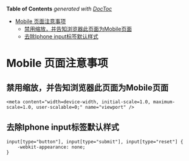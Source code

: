 <!-- START doctoc generated TOC please keep comment here to allow auto update -->
<!-- DON'T EDIT THIS SECTION, INSTEAD RE-RUN doctoc TO UPDATE -->
**Table of Contents**  *generated with [DocToc](https://github.com/thlorenz/doctoc)*

- [Mobile 页面注意事项](#mobile-%E9%A1%B5%E9%9D%A2%E6%B3%A8%E6%84%8F%E4%BA%8B%E9%A1%B9)
  - [禁用缩放，并告知浏览器此页面为Mobile页面](#%E7%A6%81%E7%94%A8%E7%BC%A9%E6%94%BE%E5%B9%B6%E5%91%8A%E7%9F%A5%E6%B5%8F%E8%A7%88%E5%99%A8%E6%AD%A4%E9%A1%B5%E9%9D%A2%E4%B8%BAmobile%E9%A1%B5%E9%9D%A2)
  - [去除Iphone input标签默认样式](#%E5%8E%BB%E9%99%A4iphone-input%E6%A0%87%E7%AD%BE%E9%BB%98%E8%AE%A4%E6%A0%B7%E5%BC%8F)

<!-- END doctoc generated TOC please keep comment here to allow auto update -->

# Mobile 页面注意事项

## 禁用缩放，并告知浏览器此页面为Mobile页面

	<meta content="width=device-width, initial-scale=1.0, maximum-scale=1.0, user-scalable=0;" name="viewport" />

## 去除Iphone input标签默认样式

	input[type="button"], input[type="submit"], input[type="reset"] {
		-webkit-appearance: none;
	}


